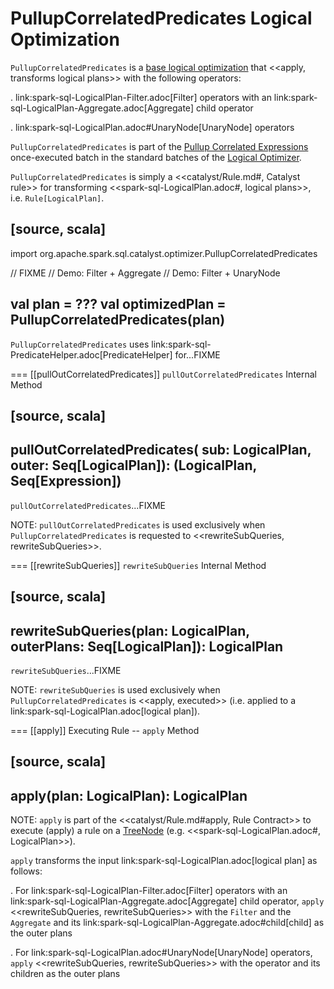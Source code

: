 # PullupCorrelatedPredicates Logical Optimization

`PullupCorrelatedPredicates` is a [base logical optimization](../Optimizer.md#batches) that <<apply, transforms logical plans>> with the following operators:

. link:spark-sql-LogicalPlan-Filter.adoc[Filter] operators with an link:spark-sql-LogicalPlan-Aggregate.adoc[Aggregate] child operator

. link:spark-sql-LogicalPlan.adoc#UnaryNode[UnaryNode] operators

`PullupCorrelatedPredicates` is part of the [Pullup Correlated Expressions](../Optimizer.md#Pullup-Correlated-Expressions) once-executed batch in the standard batches of the [Logical Optimizer](../Optimizer.md).

`PullupCorrelatedPredicates` is simply a <<catalyst/Rule.md#, Catalyst rule>> for transforming <<spark-sql-LogicalPlan.adoc#, logical plans>>, i.e. `Rule[LogicalPlan]`.

[source, scala]
----
import org.apache.spark.sql.catalyst.optimizer.PullupCorrelatedPredicates

// FIXME
// Demo: Filter + Aggregate
// Demo: Filter + UnaryNode

val plan = ???
val optimizedPlan = PullupCorrelatedPredicates(plan)
----

`PullupCorrelatedPredicates` uses link:spark-sql-PredicateHelper.adoc[PredicateHelper] for...FIXME

=== [[pullOutCorrelatedPredicates]] `pullOutCorrelatedPredicates` Internal Method

[source, scala]
----
pullOutCorrelatedPredicates(
  sub: LogicalPlan,
  outer: Seq[LogicalPlan]): (LogicalPlan, Seq[Expression])
----

`pullOutCorrelatedPredicates`...FIXME

NOTE: `pullOutCorrelatedPredicates` is used exclusively when `PullupCorrelatedPredicates` is requested to <<rewriteSubQueries, rewriteSubQueries>>.

=== [[rewriteSubQueries]] `rewriteSubQueries` Internal Method

[source, scala]
----
rewriteSubQueries(plan: LogicalPlan, outerPlans: Seq[LogicalPlan]): LogicalPlan
----

`rewriteSubQueries`...FIXME

NOTE: `rewriteSubQueries` is used exclusively when `PullupCorrelatedPredicates` is <<apply, executed>> (i.e. applied to a link:spark-sql-LogicalPlan.adoc[logical plan]).

=== [[apply]] Executing Rule -- `apply` Method

[source, scala]
----
apply(plan: LogicalPlan): LogicalPlan
----

NOTE: `apply` is part of the <<catalyst/Rule.md#apply, Rule Contract>> to execute (apply) a rule on a [TreeNode](../catalyst/TreeNode.md) (e.g. <<spark-sql-LogicalPlan.adoc#, LogicalPlan>>).

`apply` transforms the input link:spark-sql-LogicalPlan.adoc[logical plan] as follows:

. For link:spark-sql-LogicalPlan-Filter.adoc[Filter] operators with an link:spark-sql-LogicalPlan-Aggregate.adoc[Aggregate] child operator, `apply` <<rewriteSubQueries, rewriteSubQueries>> with the `Filter` and the `Aggregate` and its link:spark-sql-LogicalPlan-Aggregate.adoc#child[child] as the outer plans

. For link:spark-sql-LogicalPlan.adoc#UnaryNode[UnaryNode] operators, `apply` <<rewriteSubQueries, rewriteSubQueries>> with the operator and its children as the outer plans
